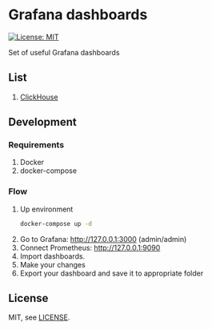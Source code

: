 # Grafana dashboards

[![License: MIT](https://img.shields.io/badge/License-MIT-yellow.svg)](https://opensource.org/licenses/MIT)

Set of useful Grafana dashboards

## List

1. [ClickHouse](dashboards/clickhouse)

## Development

### Requirements

1. Docker
1. docker-compose

### Flow

1. Up environment
    ```bash
    docker-compose up -d
    ```
1. Go to Grafana: http://127.0.0.1:3000 (admin/admin)
1. Connect Prometheus: http://127.0.0.1:9090
1. Import dashboards.
1. Make your changes
1. Export your dashboard and save it to appropriate folder

## License

MIT, see [LICENSE](./LICENSE).
